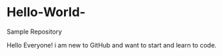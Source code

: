 # Hello-World-
Sample Repository

Hello Everyone!
i am new to GitHub and want to start and learn to code.
